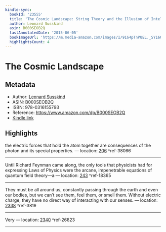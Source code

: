 ```yaml
---
kindle-sync:
  bookId: '23555'
  title: 'The Cosmic Landscape: String Theory and the Illusion of Intelligent Design'
  author: Leonard Susskind
  asin: B000SEOB2Q
  lastAnnotatedDate: '2015-06-05'
  bookImageUrl: 'https://m.media-amazon.com/images/I/9164pTnPUEL._SY160.jpg'
  highlightsCount: 4
---
```

# The Cosmic Landscape
## Metadata
* Author: [Leonard Susskind](https://www.amazon.com/Leonard-Susskind/e/B001IGHNBE/ref=dp_byline_cont_ebooks_1)
* ASIN: B000SEOB2Q
* ISBN: 978-0316155793
* Reference: https://www.amazon.com/dp/B000SEOB2Q
* [Kindle link](kindle://book?action=open&asin=B000SEOB2Q)

## Highlights
the electric forces that hold the atom together are consequences of the photon and its special properties. — location: [206](kindle://book?action=open&asin=B000SEOB2Q&location=206) ^ref-38066

---
Until Richard Feynman came along, the only tools that physicists had for expressing Laws of Physics were the arcane, impenetrable equations of quantum field theory—a — location: [243](kindle://book?action=open&asin=B000SEOB2Q&location=243) ^ref-18365

---
They must be all around us, constantly passing through the earth and even our bodies, but we can’t see them, feel them, or smell them. Without electric charge, they have no direct way of interacting with our senses. — location: [2338](kindle://book?action=open&asin=B000SEOB2Q&location=2338) ^ref-3819

---
Very — location: [2340](kindle://book?action=open&asin=B000SEOB2Q&location=2340) ^ref-26823

---
